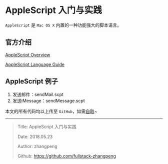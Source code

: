 # AppleScript 入门与实践

`AppleScript` 是 `Mac OS X` 内置的一种功能强大的脚本语言。

## 官方介绍

[AppleScript Overview](https://developer.apple.com/library/content/documentation/AppleScript/Conceptual/AppleScriptX/AppleScriptX.html#//apple_ref/doc/uid/10000156i)

[AppleScript Language Guide](https://developer.apple.com/library/content/documentation/AppleScript/Conceptual/AppleScriptLangGuide/introduction/ASLR_intro.html)

## AppleScript 例子

1. 发送邮件：sendMail.scpt
2. 发送iMessage：sendMessage.scpt

本文的所有代码均以上传至 `GitHub`，如需[自取](https://github.com/fullstack-zhangpeng/AppleScript)~

---

> Title: AppleScript 入门与实践
>
> Date: 2018.05.23
>
> Author: zhangpeng
>
> Github: <https://github.com/fullstack-zhangpeng>
